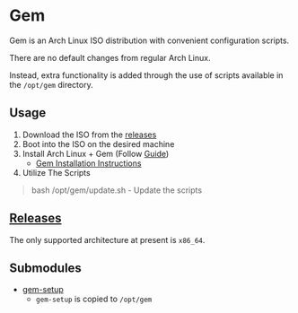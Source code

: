 # Gem
Gem is an Arch Linux ISO distribution with convenient configuration scripts.

There are no default changes from regular Arch Linux.

Instead, extra functionality is added through the use of scripts available in the `/opt/gem` directory.

## Usage

1. Download the ISO from the [releases](https://github.com/GeodeGames/gem/releases)
2. Boot into the ISO on the desired machine
3. Install Arch Linux + Gem (Follow [Guide](Setup.md))
    - [Gem Installation Instructions](Setup.md#gem)
4. Utilize The Scripts
> bash /opt/gem/update.sh
    - Update the scripts

## [Releases](https://github.com/GeodeGames/gem/releases)
The only supported architecture at present is `x86_64`.

## Submodules
- [gem-setup](https://github.com/GeodeGames/gem-setup)
    - `gem-setup` is copied to `/opt/gem`